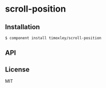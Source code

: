 
# scroll-position

  

## Installation

    $ component install timoxley/scroll-position

## API

   

## License

  MIT
